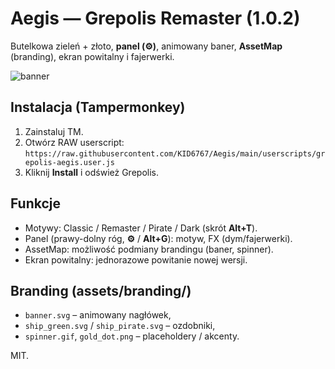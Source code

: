 ﻿# Aegis — Grepolis Remaster (1.0.2)

Butelkowa zieleń + złoto, **panel (⚙)**, animowany baner, **AssetMap** (branding), ekran powitalny i fajerwerki.

![banner](assets/branding/banner.svg)

## Instalacja (Tampermonkey)
1) Zainstaluj TM.  
2) Otwórz RAW userscript:  
   `https://raw.githubusercontent.com/KID6767/Aegis/main/userscripts/grepolis-aegis.user.js`  
3) Kliknij **Install** i odśwież Grepolis.

## Funkcje
- Motywy: Classic / Remaster / Pirate / Dark (skrót **Alt+T**).
- Panel (prawy-dolny róg, **⚙** / **Alt+G**): motyw, FX (dym/fajerwerki).
- AssetMap: możliwość podmiany brandingu (baner, spinner).
- Ekran powitalny: jednorazowe powitanie nowej wersji.

## Branding (assets/branding/)
- `banner.svg` – animowany nagłówek,
- `ship_green.svg` / `ship_pirate.svg` – ozdobniki,
- `spinner.gif`, `gold_dot.png` – placeholdery / akcenty.

MIT.
